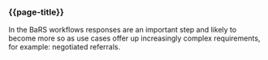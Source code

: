 ### {{page-title}}

In the BaRS workflows responses are an important step and likely to become more so as use cases offer up increasingly complex requirements, for example: negotiated referrals.

<br>